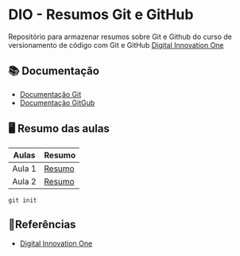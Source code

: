 
# DIO - Resumos Git e GitHub

Repositório para armazenar resumos sobre Git e Github do curso de versionamento de código com Git e GitHub [Digital Innovation One](https://www.dio.me/)

## 📚 Documentação
- [Documentação Git](https://git-scm.com/docs/git/pt_BR)
- [Documentação GitGub](https://docs.github.com/pt)

## 🖥️ Resumo das aulas

| Aulas | Resumo |
|-------|---------|
| Aula 1 | [Resumo]() |
| Aula 2 | [Resumo]() |

```
git init
```

## 🔎Referências
- [Digital Innovation One](https://www.dio.me/)
